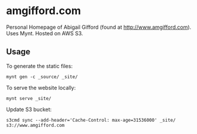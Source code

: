 amgifford.com
==============

Personal Homepage of Abigail Gifford (found at http://www.amgifford.com). Uses Mynt. Hosted on AWS S3.

Usage
-----

To generate the static files:

    mynt gen -c _source/ _site/

To serve the website locally:

    mynt serve _site/

Update S3 bucket:

    s3cmd sync --add-header='Cache-Control: max-age=31536000' _site/ s3://www.amgifford.com